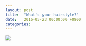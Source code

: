 ```yaml
---
layout: post
title:  "What's your hairstyle?"
date:   2016-05-23 00:00:00 +0800
categories: 
---
```

![](../../../images/whats-my-hairstyle-2016.jpg)